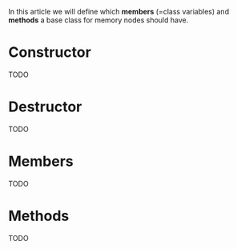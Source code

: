 In this article we will define which **members** (=class variables) and **methods** a base class for memory nodes should have.

# Constructor
TODO

# Destructor
TODO

# Members
TODO

# Methods
TODO
